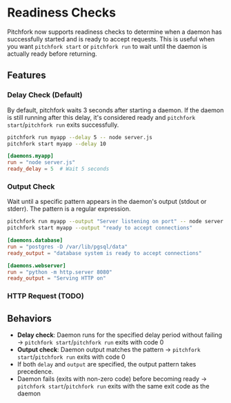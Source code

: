# Readiness Checks

Pitchfork now supports readiness checks to determine when a daemon has successfully started and is ready to accept requests. This is useful when you want `pitchfork start` or `pitchfork run` to wait until the daemon is actually ready before returning.

## Features

### Delay Check (Default)

By default, pitchfork waits 3 seconds after starting a daemon. If the daemon is still running after this delay, it's considered ready and `pitchfork start`/`pitchfork run` exits successfully.

```bash
pitchfork run myapp --delay 5 -- node server.js
pitchfork start myapp --delay 10
```

```toml
[daemons.myapp]
run = "node server.js"
ready_delay = 5  # Wait 5 seconds
```

### Output Check

Wait until a specific pattern appears in the daemon's output (stdout or stderr). The pattern is a regular expression.

```bash
pitchfork run myapp --output "Server listening on port" -- node server.js
pitchfork start myapp --output "ready to accept connections"
```

```toml
[daemons.database]
run = "postgres -D /var/lib/pgsql/data"
ready_output = "database system is ready to accept connections"

[daemons.webserver]
run = "python -m http.server 8080"
ready_output = "Serving HTTP on"
```

### HTTP Request (TODO)

## Behaviors

- **Delay check**: Daemon runs for the specified delay period without failing → `pitchfork start`/`pitchfork run` exits with code 0
- **Output check**: Daemon output matches the pattern → `pitchfork start`/`pitchfork run` exits with code 0
- If both `delay` and `output` are specified, the output pattern takes precedence.
- Daemon fails (exits with non-zero code) before becoming ready → `pitchfork start`/`pitchfork run` exits with the same exit code as the daemon




